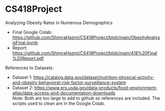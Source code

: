 # CS418Project
Analyzing Obesity Rates in Numerous Demographics
- Final Google Colab: https://github.com/ShimraHazmi/CS418Project/blob/main/ObesityAnalysisFinal.ipynb
- Report: https://github.com/ShimraHazmi/CS418Project/blob/main/418%20Final%20Report.pdf <br/>

References to Datasets:
- Dataset 1: https://catalog.data.gov/dataset/nutrition-physical-activity-and-obesity-behavioral-risk-factor-surveillance-system
- Dataset 2: https://www.ers.usda.gov/data-products/food-environment-atlas/data-access-and-documentation-downloads <br/>
Note: Both are too large to add to github so references are included. The scripts used to clean are in the Google Colab. 
